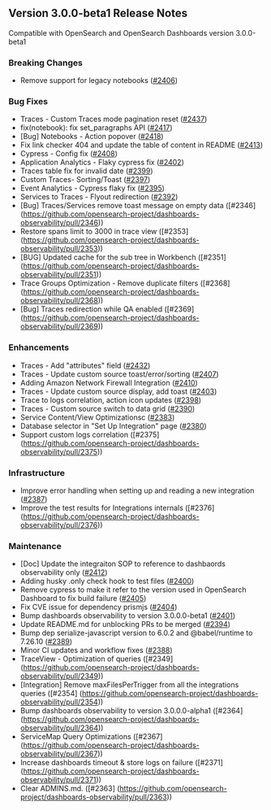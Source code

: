 ## Version 3.0.0-beta1 Release Notes

Compatible with OpenSearch and OpenSearch Dashboards version 3.0.0-beta1

### Breaking Changes

- Remove support for legacy notebooks ([#2406](https://github.com/opensearch-project/dashboards-observability/pull/2406))

### Bug Fixes

- Traces - Custom Traces mode pagination reset ([#2437](https://github.com/opensearch-project/dashboards-observability/pull/2437))
- fix(notebook): fix set_paragraphs API ([#2417](https://github.com/opensearch-project/dashboards-observability/pull/2417))
- [Bug] Notebooks - Action popover ([#2418](https://github.com/opensearch-project/dashboards-observability/pull/2418))
- Fix link checker 404 and update the table of content in README ([#2413](https://github.com/opensearch-project/dashboards-observability/pull/2413))
- Cypress - Config fix ([#2408](https://github.com/opensearch-project/dashboards-observability/pull/2408))
- Application Analytics - Flaky cypress fix ([#2402](https://github.com/opensearch-project/dashboards-observability/pull/2402))
- Traces table fix for invalid date ([#2399](https://github.com/opensearch-project/dashboards-observability/pull/2399))
- Custom Traces- Sorting/Toast ([#2397](https://github.com/opensearch-project/dashboards-observability/pull/2397))
- Event Analytics - Cypress flaky fix ([#2395](https://github.com/opensearch-project/dashboards-observability/pull/2395))
- Services to Traces - Flyout redirection ([#2392](https://github.com/opensearch-project/dashboards-observability/pull/2392))
- [Bug] Traces/Services remove toast message on empty data ([#2346] (https://github.com/opensearch-project/dashboards-observability/pull/2346))
- Restore spans limit to 3000 in trace view ([#2353] (https://github.com/opensearch-project/dashboards-observability/pull/2353))
- [BUG] Updated cache for the sub tree in Workbench ([#2351] (https://github.com/opensearch-project/dashboards-observability/pull/2351))
- Trace Groups Optimization - Remove duplicate filters ([#2368] (https://github.com/opensearch-project/dashboards-observability/pull/2368))
- [Bug] Traces redirection while QA enabled ([#2369] (https://github.com/opensearch-project/dashboards-observability/pull/2369))

### Enhancements

- Traces - Add "attributes" field ([#2432](https://github.com/opensearch-project/dashboards-observability/pull/2432))
- Traces - Update custom source toast/error/sorting ([#2407](https://github.com/opensearch-project/dashboards-observability/pull/2407))
- Adding Amazon Network Firewall Integration ([#2410](https://github.com/opensearch-project/dashboards-observability/pull/2410))
- Traces - Update custom source display, add toast ([#2403](https://github.com/opensearch-project/dashboards-observability/pull/2403))
- Trace to logs correlation, action icon updates ([#2398](https://github.com/opensearch-project/dashboards-observability/pull/2398))
- Traces - Custom source switch to data grid ([#2390](https://github.com/opensearch-project/dashboards-observability/pull/2390))
- Service Content/View Optimizationsc ([#2383](https://github.com/opensearch-project/dashboards-observability/pull/2383))
- Database selector in "Set Up Integration" page ([#2380](https://github.com/opensearch-project/dashboards-observability/pull/2380))
- Support custom logs correlation ([#2375] (https://github.com/opensearch-project/dashboards-observability/pull/2375))

### Infrastructure

- Improve error handling when setting up and reading a new integration ([#2387](https://github.com/opensearch-project/dashboards-observability/pull/2387))
- Improve the test results for Integrations internals ([#2376] (https://github.com/opensearch-project/dashboards-observability/pull/2376))

### Maintenance

- [Doc] Update the integraiton SOP to reference to dashbaords observability only ([#2412](https://github.com/opensearch-project/dashboards-observability/pull/2412))
- Adding husky .only check hook to test files ([#2400](https://github.com/opensearch-project/dashboards-observability/pull/2400))
- Remove cypress to make it refer to the version used in OpenSearch Dashboard to fix build failure ([#2405](https://github.com/opensearch-project/dashboards-observability/pull/2405))
- Fix CVE issue for dependency prismjs ([#2404](https://github.com/opensearch-project/dashboards-observability/pull/2404))
- Bump dashboards observability to version 3.0.0.0-beta1 ([#2401](https://github.com/opensearch-project/dashboards-observability/pull/2401))
- Update README.md for unblocking PRs to be merged ([#2394](https://github.com/opensearch-project/dashboards-observability/pull/2394))
- Bump dep serialize-javascript version to 6.0.2 and @babel/runtime to 7.26.10 ([#2389](https://github.com/opensearch-project/dashboards-observability/pull/2389))
- Minor CI updates and workflow fixes ([#2388](https://github.com/opensearch-project/dashboards-observability/pull/2388))
- TraceView - Optimization of queries ([#2349] (https://github.com/opensearch-project/dashboards-observability/pull/2349))
- [Integration] Remove maxFilesPerTrigger from all the integrations queries ([#2354] (https://github.com/opensearch-project/dashboards-observability/pull/2354))
- Bump dashboards observability to version 3.0.0.0-alpha1 ([#2364] (https://github.com/opensearch-project/dashboards-observability/pull/2364))
- ServiceMap Query Optimizations ([#2367] (https://github.com/opensearch-project/dashboards-observability/pull/2367))
- Increase dashboards timeout & store logs on failure ([#2371] (https://github.com/opensearch-project/dashboards-observability/pull/2371))
- Clear ADMINS.md. ([#2363] (https://github.com/opensearch-project/dashboards-observability/pull/2363))
